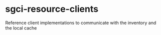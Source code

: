 # sgci-resource-clients
Reference client implementations to communicate with the inventory and the local cache
